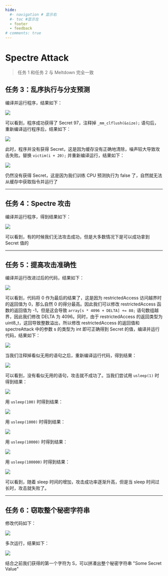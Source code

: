 ```yaml
---
hide:
  #- navigation # 显示右
  #- toc #显示左
  - footer
  - feedback
# comments: true
---  
```


# Spectre Attack

> 任务 1 和任务 2 与 Meltdown 完全一致

## 任务 3：乱序执行与分支预测

编译并运行程序，结果如下：

![](../../../../../assets/Pasted%20image%2020250826132110.png)

可以看到，程序成功获得了 Secret 97，注释掉 `_mm_clflush(&size);` 语句后，重新编译运行程序后，结果如下：

![](../../../../../assets/Pasted%20image%2020250826132336.png)

此时，程序并没有获得 Secret，这是因为缓存没有正确地清除，噪声较大导致攻击失败。替换 `victim(i + 20);` 并重新编译运行，结果如下：

![](../../../../../assets/Pasted%20image%2020250826132948.png)

仍然没有获得 Secret，这是因为我们训练 CPU 预测执行为 false 了，自然就无法从缓存中获取指令并运行了
***
## 任务 4：Spectre 攻击

编译并运行程序，得到结果如下：

![](../../../../../assets/Pasted%20image%2020250826133624.png)

可以看到，有的时候我们无法攻击成功，但是大多数情况下是可以成功拿到 Secret 值的
***
## 任务 5：提高攻击准确性

编译并运行改进过后的代码，结果如下：

![](../../../../../assets/Pasted%20image%2020250826133845.png)

可以看到，代码将 0 作为最后的结果了，这是因为 restrictedAccess 访问越界时的返回值为 0，那么自然 0 的得分最高。因此我们可以修改 restrictedAccess 函数的返回值为 -1，但是这会导致 `array[s * 4096 + DELTA] += 88;` 语句数组越界，因此我们修改 DELTA 为 4096。同时，由于 restrictedAccess 的返回类型为 uint8_t，这回导致整数溢出，所以修改 restrictedAccess 的返回值和spectreAttack 中的参数 s 的类型为 int 即可正确得到 Secret 的值，编译并运行代码，结果如下：

![](../../../../../assets/Pasted%20image%2020250826134758.png)

当我们注释掉看似无用的语句之后，重新编译运行代码，得到结果：

![](../../../../../assets/Pasted%20image%2020250826134944.png)

可以看到，没有看似无用的语句，攻击就不成功了。当我们尝试用 `usleep(1)` 时得到结果：

![](../../../../../assets/Pasted%20image%2020250826135115.png)

用 `usleep(100)` 时得到结果：

![](../../../../../assets/Pasted%20image%2020250826135240.png)

用 `usleep(1000)` 时得到结果：

![](../../../../../assets/Pasted%20image%2020250826135324.png)

用 `usleep(10000)` 时得到结果：

![](../../../../../assets/Pasted%20image%2020250826135415.png)

用 `usleep(100000)` 时得到结果：

![](../../../../../assets/Pasted%20image%2020250826135720.png)

可以看到，随着 sleep 时间的增加，攻击成功率逐渐升高，但是当 sleep 时间过长时，攻击就失败了。
***
## 任务 6：窃取整个秘密字符串

修改代码如下：

![](../../../../../assets/Pasted%20image%2020250826141116.png)

多次运行，结果如下：

![](../../../../../assets/Pasted%20image%2020250826141017.png)

结合之前我们获得的第一个字符为 S，可以拼凑出整个秘密字符串 "Some Secret Value"
